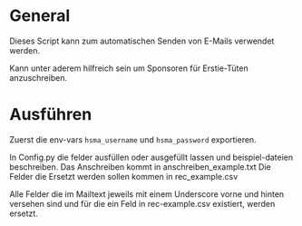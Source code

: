 # General
Dieses Script kann zum automatischen Senden von E-Mails verwendet werden.

Kann unter aderem hilfreich sein um Sponsoren für Erstie-Tüten anzuschreiben.

# Ausführen

Zuerst die env-vars `hsma_username` und `hsma_password` exportieren.

In Config.py die felder ausfüllen oder ausgefüllt lassen und beispiel-dateien beschreiben.
Das Anschreiben kommt in anschreiben_example.txt
Die Felder die Ersetzt werden sollen kommen in rec_example.csv

Alle Felder die im Mailtext jeweils mit einem Underscore vorne und hinten versehen sind und für die ein Feld in rec-example.csv existiert, werden ersetzt.